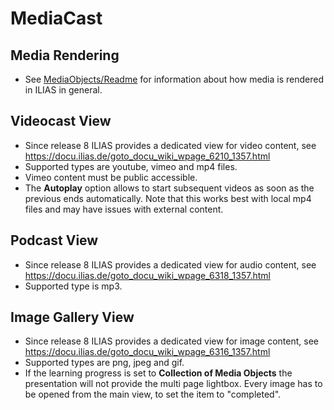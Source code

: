 # MediaCast

## Media Rendering

- See [MediaObjects/Readme](../MediaObjects/README.md) for information about how media is rendered in ILIAS in general.

## Videocast View

- Since release 8 ILIAS provides a dedicated view for video content, see https://docu.ilias.de/goto_docu_wiki_wpage_6210_1357.html
- Supported types are youtube, vimeo and mp4 files.
- Vimeo content must be public accessible.
- The **Autoplay** option allows to start subsequent videos as soon as the previous ends automatically. Note that this works best with local mp4 files and may have issues with external content.

## Podcast View

- Since release 8 ILIAS provides a dedicated view for audio content, see https://docu.ilias.de/goto_docu_wiki_wpage_6318_1357.html
- Supported type is mp3.

## Image Gallery View

- Since release 8 ILIAS provides a dedicated view for image content, see https://docu.ilias.de/goto_docu_wiki_wpage_6316_1357.html
- Supported types are png, jpeg and gif.
- If the learning progress is set to **Collection of Media Objects** the presentation will not provide the multi page lightbox. Every image has to be opened from the main view, to set the item to "completed".